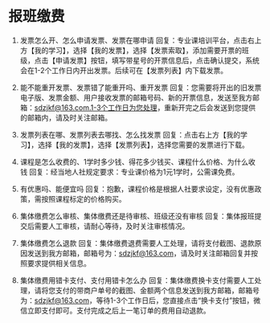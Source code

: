 # 报班缴费

1. 发票怎么开、怎么申请发票、发票在哪申请
回复：专业课培训平台，点击右上方【我的学习】，选择【我的发票】，选择【发票索取】，添加需要开票的班级，点击【申请发票】按钮，填写带星号的开票信息后，点击确认提交，系统会在1-2个工作日内开出发票。后续可在【发票列表】内下载发票。

2. 能不能重开发票、发票错了能重开吗、重开发票
回复：您需要将开出的旧发票电子版、发票金额、用户接收发票的邮箱号码、新的开票信息，发送至我方邮箱：sdzjkf@163.com.1-3个工作日为您处理，重新开完之后会发送到您提供的邮箱内，请及时关注邮箱。

3. 发票列表在哪、发票列表去哪找、怎么找发票
回复：点击右上方【我的学习】，选择【我的发票】，选择【发票列表】，选择您需要的发票进行下载。

4. 课程是怎么收费的、1学时多少钱、得花多少钱买、课程什么价格、为什么收钱
回复：经当地人社规定要求：专业课价格为1元1学时，公需课免费。

5. 有优惠吗、能便宜吗
回复：抱歉，课程价格是根据人社要求设定，没有优惠政策，需按照课程标定的价格购买。

6. 集体缴费怎么审核、集体缴费还是待审核、班级还没有审核
回复：集体报班提交后需要人工审核，请耐心等待，及时关注审核情况。

7. 集体缴费怎么退款
回复：集体缴费退费需要人工处理，请将支付截图、退款原因发送到我方邮箱，邮箱号为：sdzjkf@163.com，请及时关注邮箱回复并按照要求提供相关信息。

8. 集体缴费用错卡支付、支付用错卡怎么办
回复：集体缴费换卡支付需要人工处理，请将您支付的带商户单号的截图、金额两个信息发送到我方邮箱，邮箱号为：sdzjkf@163.com，等待1-3个工作日后，您直接点击“换卡支付”按钮，微信立即支付即可。支付完成之后上一笔订单的费用自动退款。